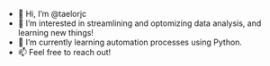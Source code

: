 - 👋 Hi, I’m @taelorjc
- 👀 I’m interested in streamlining and optomizing data analysis, and learning new things!
- 🌱 I’m currently learning automation processes using Python.
- 📫 Feel free to reach out!

<!---
taelorjc/taelorjc is a ✨ special ✨ repository because its `README.md` (this file) appears on your GitHub profile.
You can click the Preview link to take a look at your changes.
--->
